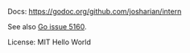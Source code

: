 Docs: https://godoc.org/github.com/josharian/intern

See also [Go issue 5160](https://golang.org/issue/5160).

License: MIT
Hello World
